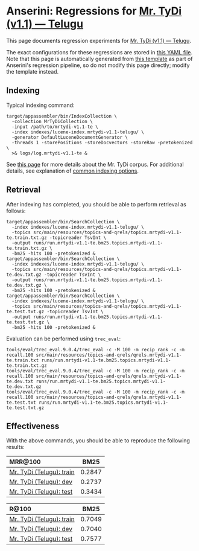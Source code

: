 # Anserini: Regressions for [Mr. TyDi (v1.1) &mdash; Telugu](https://github.com/castorini/mr.tydi)

This page documents regression experiments for [Mr. TyDi (v1.1) &mdash; Telugu](https://github.com/castorini/mr.tydi).

The exact configurations for these regressions are stored in [this YAML file](../src/main/resources/regression/mrtydi-v1.1-te.yaml).
Note that this page is automatically generated from [this template](../src/main/resources/docgen/templates/mrtydi-v1.1-te.template) as part of Anserini's regression pipeline, so do not modify this page directly; modify the template instead.

## Indexing

Typical indexing command:

```
target/appassembler/bin/IndexCollection \
  -collection MrTyDiCollection \
  -input /path/to/mrtydi-v1.1-te \
  -index indexes/lucene-index.mrtydi-v1.1-telugu/ \
  -generator DefaultLuceneDocumentGenerator \
  -threads 1 -storePositions -storeDocvectors -storeRaw -pretokenized \
  >& logs/log.mrtydi-v1.1-te &
```

See [this page](https://github.com/castorini/mr.tydi) for more details about the Mr. TyDi corpus.
For additional details, see explanation of [common indexing options](common-indexing-options.md).

## Retrieval

After indexing has completed, you should be able to perform retrieval as follows:

```
target/appassembler/bin/SearchCollection \
  -index indexes/lucene-index.mrtydi-v1.1-telugu/ \
  -topics src/main/resources/topics-and-qrels/topics.mrtydi-v1.1-te.train.txt.gz -topicreader TsvInt \
  -output runs/run.mrtydi-v1.1-te.bm25.topics.mrtydi-v1.1-te.train.txt.gz \
  -bm25 -hits 100 -pretokenized &
target/appassembler/bin/SearchCollection \
  -index indexes/lucene-index.mrtydi-v1.1-telugu/ \
  -topics src/main/resources/topics-and-qrels/topics.mrtydi-v1.1-te.dev.txt.gz -topicreader TsvInt \
  -output runs/run.mrtydi-v1.1-te.bm25.topics.mrtydi-v1.1-te.dev.txt.gz \
  -bm25 -hits 100 -pretokenized &
target/appassembler/bin/SearchCollection \
  -index indexes/lucene-index.mrtydi-v1.1-telugu/ \
  -topics src/main/resources/topics-and-qrels/topics.mrtydi-v1.1-te.test.txt.gz -topicreader TsvInt \
  -output runs/run.mrtydi-v1.1-te.bm25.topics.mrtydi-v1.1-te.test.txt.gz \
  -bm25 -hits 100 -pretokenized &
```

Evaluation can be performed using `trec_eval`:

```
tools/eval/trec_eval.9.0.4/trec_eval -c -M 100 -m recip_rank -c -m recall.100 src/main/resources/topics-and-qrels/qrels.mrtydi-v1.1-te.train.txt runs/run.mrtydi-v1.1-te.bm25.topics.mrtydi-v1.1-te.train.txt.gz
tools/eval/trec_eval.9.0.4/trec_eval -c -M 100 -m recip_rank -c -m recall.100 src/main/resources/topics-and-qrels/qrels.mrtydi-v1.1-te.dev.txt runs/run.mrtydi-v1.1-te.bm25.topics.mrtydi-v1.1-te.dev.txt.gz
tools/eval/trec_eval.9.0.4/trec_eval -c -M 100 -m recip_rank -c -m recall.100 src/main/resources/topics-and-qrels/qrels.mrtydi-v1.1-te.test.txt runs/run.mrtydi-v1.1-te.bm25.topics.mrtydi-v1.1-te.test.txt.gz
```

## Effectiveness

With the above commands, you should be able to reproduce the following results:

MRR@100                                 | BM25      |
:---------------------------------------|-----------|
[Mr. TyDi (Telugu): train](https://github.com/castorini/mr.tydi)| 0.2847    |
[Mr. TyDi (Telugu): dev](https://github.com/castorini/mr.tydi)| 0.2737    |
[Mr. TyDi (Telugu): test](https://github.com/castorini/mr.tydi)| 0.3434    |


R@100                                   | BM25      |
:---------------------------------------|-----------|
[Mr. TyDi (Telugu): train](https://github.com/castorini/mr.tydi)| 0.7049    |
[Mr. TyDi (Telugu): dev](https://github.com/castorini/mr.tydi)| 0.7040    |
[Mr. TyDi (Telugu): test](https://github.com/castorini/mr.tydi)| 0.7577    |
